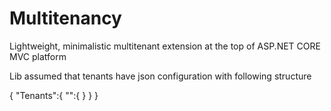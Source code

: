 # Multitenancy
Lightweight, minimalistic multitenant extension at the top of ASP.NET CORE MVC platform

Lib assumed that tenants have json configuration with following structure

{
  "Tenants":{
    "<Tenant-Name>":{
        <TenantSettingsObject>
        }
    }
}
